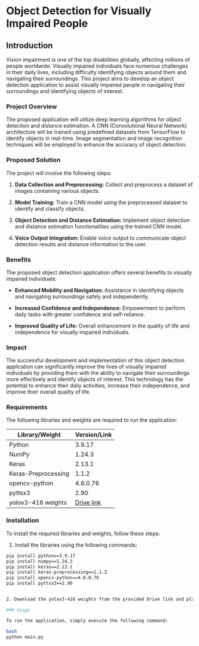 # Object Detection for Visually Impaired People

## Introduction

Vision impairment is one of the top disabilities globally, affecting millions of people worldwide. Visually impaired individuals face numerous challenges in their daily lives, including difficulty identifying objects around them and navigating their surroundings. This project aims to develop an object detection application to assist visually impaired people in navigating their surroundings and identifying objects of interest.

### Project Overview

The proposed application will utilize deep learning algorithms for object detection and distance estimation. A CNN (Convolutional Neural Network) architecture will be trained using predefined datasets from TensorFlow to identify objects in real-time. Image segmentation and image recognition techniques will be employed to enhance the accuracy of object detection.

### Proposed Solution

The project will involve the following steps:

1. **Data Collection and Preprocessing:** Collect and preprocess a dataset of images containing various objects.

2. **Model Training:** Train a CNN model using the preprocessed dataset to identify and classify objects.

3. **Object Detection and Distance Estimation:** Implement object detection and distance estimation functionalities using the trained CNN model.

4. **Voice Output Integration:** Enable voice output to communicate object detection results and distance information to the user.

### Benefits

The proposed object detection application offers several benefits to visually impaired individuals:

* **Enhanced Mobility and Navigation:** Assistance in identifying objects and navigating surroundings safely and independently.

* **Increased Confidence and Independence:** Empowerment to perform daily tasks with greater confidence and self-reliance.

* **Improved Quality of Life:** Overall enhancement in the quality of life and independence for visually impaired individuals.

### Impact

The successful development and implementation of this object detection application can significantly improve the lives of visually impaired individuals by providing them with the ability to navigate their surroundings more effectively and identify objects of interest. This technology has the potential to enhance their daily activities, increase their independence, and improve their overall quality of life.

### Requirements

The following libraries and weights are required to run the application:

| Library/Weight | Version/Link |
|---|---|
| Python | 3.9.17 |
| NumPy | 1.24.3 |
| Keras | 2.13.1 |
| Keras-Preprocessing | 1.1.2 |
| opencv-python | 4.8.0.76 |
| pyttsx3 | 2.90 |
| yolov3-416 weights | [Drive link](https://drive.google.com/file/d/1sRdGUSyfGW-tz-FaJ0-ufCjzVQF7sleX/view?usp=sharing) |

### Installation

To install the required libraries and weights, follow these steps:

1. Install the libraries using the following commands:

```bash
pip install python==3.9.17
pip install numpy==1.24.3
pip install keras==2.13.1
pip install keras-preprocessing==1.1.2
pip install opencv-python==4.8.0.76
pip install pyttsx3==2.90


2. Download the yolov3-416 weights from the provided Drive link and place the downloaded file in the appropriate location within your project directory.

### Usage

To run the application, simply execute the following command:

bash
python main.py
